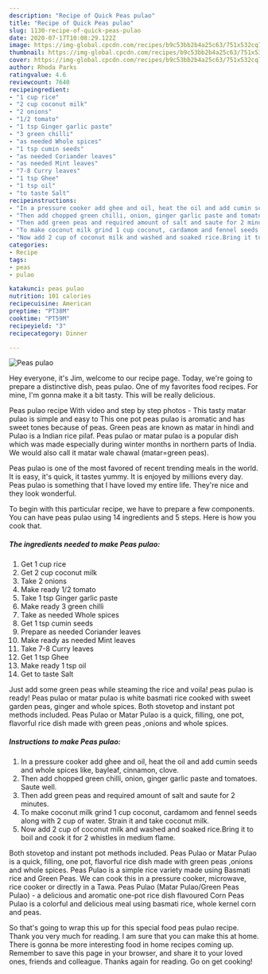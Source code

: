 ```yaml
---
description: "Recipe of Quick Peas pulao"
title: "Recipe of Quick Peas pulao"
slug: 1130-recipe-of-quick-peas-pulao
date: 2020-07-17T10:08:29.122Z
image: https://img-global.cpcdn.com/recipes/b9c53bb2b4a25c63/751x532cq70/peas-pulao-recipe-main-photo.jpg
thumbnail: https://img-global.cpcdn.com/recipes/b9c53bb2b4a25c63/751x532cq70/peas-pulao-recipe-main-photo.jpg
cover: https://img-global.cpcdn.com/recipes/b9c53bb2b4a25c63/751x532cq70/peas-pulao-recipe-main-photo.jpg
author: Rhoda Parks
ratingvalue: 4.6
reviewcount: 7640
recipeingredient:
- "1 cup rice"
- "2 cup coconut milk"
- "2 onions"
- "1/2 tomato"
- "1 tsp Ginger garlic paste"
- "3 green chilli"
- "as needed Whole spices"
- "1 tsp cumin seeds"
- "as needed Coriander leaves"
- "as needed Mint leaves"
- "7-8 Curry leaves"
- "1 tsp Ghee"
- "1 tsp oil"
- "to taste Salt"
recipeinstructions:
- "In a pressure cooker add ghee and oil, heat the oil and add cumin seeds and whole spices like, bayleaf, cinnamon, clove."
- "Then add chopped green chilli, onion, ginger garlic paste and tomatoes. Saute well."
- "Then add green peas and required amount of salt and saute for 2 minutes."
- "To make coconut milk grind 1 cup coconut, cardamom and fennel seeds along with 2 cup of water. Strain it and take coconut milk."
- "Now add 2 cup of coconut milk and washed and soaked rice.Bring it to boil and cook it for 2 whistles in medium flame."
categories:
- Recipe
tags:
- peas
- pulao

katakunci: peas pulao 
nutrition: 101 calories
recipecuisine: American
preptime: "PT38M"
cooktime: "PT59M"
recipeyield: "3"
recipecategory: Dinner

---
```



![Peas pulao](https://img-global.cpcdn.com/recipes/b9c53bb2b4a25c63/751x532cq70/peas-pulao-recipe-main-photo.jpg)

Hey everyone, it's Jim, welcome to our recipe page. Today, we're going to prepare a distinctive dish, peas pulao. One of my favorites food recipes. For mine, I'm gonna make it a bit tasty. This will be really delicious.

Peas pulao recipe With video and step by step photos - This tasty matar pulao is simple and easy to This one pot peas pulao is aromatic and has sweet tones because of peas. Green peas are known as matar in hindi and Pulao is a Indian rice pilaf. Peas pulao or matar pulao is a popular dish which was made especially during winter months in northern parts of India. We would also call it matar wale chawal (matar=green peas).

Peas pulao is one of the most favored of recent trending meals in the world. It is easy, it's quick, it tastes yummy. It is enjoyed by millions every day. Peas pulao is something that I have loved my entire life. They're nice and they look wonderful.


To begin with this particular recipe, we have to prepare a few components. You can have peas pulao using 14 ingredients and 5 steps. Here is how you cook that.

<!--inarticleads1-->

##### The ingredients needed to make Peas pulao:

1. Get 1 cup rice
1. Get 2 cup coconut milk
1. Take 2 onions
1. Make ready 1/2 tomato
1. Take 1 tsp Ginger garlic paste
1. Make ready 3 green chilli
1. Take as needed Whole spices
1. Get 1 tsp cumin seeds
1. Prepare as needed Coriander leaves
1. Make ready as needed Mint leaves
1. Take 7-8 Curry leaves
1. Get 1 tsp Ghee
1. Make ready 1 tsp oil
1. Get to taste Salt


Just add some green peas while steaming the rice and voila! peas pulao is ready! Peas pulao or matar pulao is white basmati rice cooked with sweet garden peas, ginger and whole spices. Both stovetop and instant pot methods included. Peas Pulao or Matar Pulao is a quick, filling, one pot, flavorful rice dish made with green peas ,onions and whole spices. 

<!--inarticleads2-->

##### Instructions to make Peas pulao:

1. In a pressure cooker add ghee and oil, heat the oil and add cumin seeds and whole spices like, bayleaf, cinnamon, clove.
1. Then add chopped green chilli, onion, ginger garlic paste and tomatoes. Saute well.
1. Then add green peas and required amount of salt and saute for 2 minutes.
1. To make coconut milk grind 1 cup coconut, cardamom and fennel seeds along with 2 cup of water. Strain it and take coconut milk.
1. Now add 2 cup of coconut milk and washed and soaked rice.Bring it to boil and cook it for 2 whistles in medium flame.


Both stovetop and instant pot methods included. Peas Pulao or Matar Pulao is a quick, filling, one pot, flavorful rice dish made with green peas ,onions and whole spices. Peas Pulao is a simple rice variety made using Basmati rice and Green Peas. We can cook this in a pressure cooker, microwave, rice cooker or directly in a Tawa. Peas Pulao (Matar Pulao/Green Peas Pulao) - a delicious and aromatic one-pot rice dish flavoured Corn Peas Pulao is a colorful and delicious meal using basmati rice, whole kernel corn and peas. 

So that's going to wrap this up for this special food peas pulao recipe. Thank you very much for reading. I am sure that you can make this at home. There is gonna be more interesting food in home recipes coming up. Remember to save this page in your browser, and share it to your loved ones, friends and colleague. Thanks again for reading. Go on get cooking!
